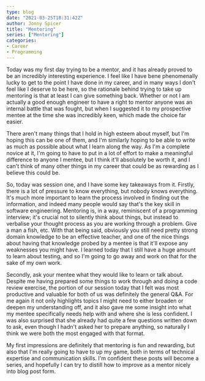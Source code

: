 ```yaml
---
type: blog
date: "2021-03-25T18:31:42Z"
author: Jonny Spicer
title: "Mentoring"
series: ["Mentoring"]
categories:
- Career
- Programming
---
```

Today was my first day trying to be a mentor, and it has already proved to be an incredibly interesting experience. I feel like I have bene phenomenally lucky to get to the point I
have done in my career, and in many ways I don't feel like I deserve to be here, so the rationale behind trying to take up mentoring is that at least I can give something back.
Whether or not I am actually a good enough engineer to have a right to mentor anyone was an internal battle that was fought, but when I suggested it to my prospective mentee at the
time she was incredibly keen, which made the choice far easier.

There aren't many things that I hold in high esteem about myself, but I'm hoping this can be one of them, and I'm similarly hoping to be able to write as much as possible about what
I learn along the way. As I'm a complete novice at it, I'm going to have to put in a lot of effort to make a meaningful difference to anyone I mentee, but I think it'll absolutely be
worth it, and I can't think of many other things in my career that could be as rewarding as I believe this could be.

So, today was session one, and I have some key takeaways from it. Firstly, there is a lot of pressure to know everything, but nobody knows everything. It's much more important to
learn the process involved in finding out the information, and indeed many people would say that's the key skill in software engineering. Mentoring is, in a way, reminiscent of a
programming interview; it's crucial not to silently think about things, but instead to verbalise your thought process as you are working through a problem. Give a man a fish, etc.
With that being said, obviously you still need pretty strong domain knowledge to be an effective teacher, and one of the nice things about having that knowledge probed by a mentee
is that it'll expose any weaknesses you might have. I learned today that I still have a huge amount to learn about testing, and so I'm going to go away and work on that for the sake
of my own work.

Secondly, ask your mentee what they would like to learn or talk about. Despite me having prepared some things to work through and doing a code review exercise, the portion of our
session today that I felt was most productive and valuable for both of us was definitely the general Q&A. For me again it not only highlights topics I might need to either broaden or
deepen my understanding off, and it also gave me some insight into what my mentee specifically needs help with and where she is less confident. I was also surprised that she already
had quite a few questions written down to ask, even though I hadn't asked her to prepare anything, so naturally I think we were both the most engaged with that format.

My first impressions are definitely that mentoring is fun and rewarding, but also that I'm really going to have to up my game, both in terms of technical expertise and communication
skills. I'm confident these posts will become a series, and hopefully I can try to distill how to improve as a mentor nicely into blog post form.
